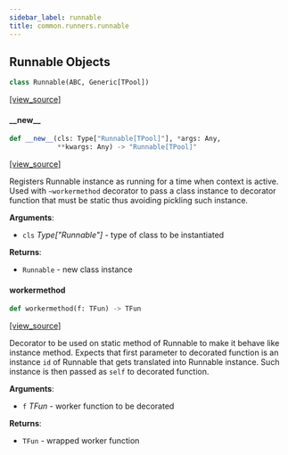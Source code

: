 ```yaml
---
sidebar_label: runnable
title: common.runners.runnable
---
```


## Runnable Objects

```python
class Runnable(ABC, Generic[TPool])
```

[[view_source]](https://github.com/dlt-hub/dlt/blob/30d0f64fb2cdbacc2e88fdb304371650f417e1f0/dlt/common/runners/runnable.py#L13)

#### \_\_new\_\_

```python
def __new__(cls: Type["Runnable[TPool]"], *args: Any,
            **kwargs: Any) -> "Runnable[TPool]"
```

[[view_source]](https://github.com/dlt-hub/dlt/blob/30d0f64fb2cdbacc2e88fdb304371650f417e1f0/dlt/common/runners/runnable.py#L22)

Registers Runnable instance as running for a time when context is active.
Used with `~workermethod` decorator to pass a class instance to decorator function that must be static thus avoiding pickling such instance.

**Arguments**:

- `cls` _Type[&quot;Runnable&quot;]_ - type of class to be instantiated
  

**Returns**:

- `Runnable` - new class instance

#### workermethod

```python
def workermethod(f: TFun) -> TFun
```

[[view_source]](https://github.com/dlt-hub/dlt/blob/30d0f64fb2cdbacc2e88fdb304371650f417e1f0/dlt/common/runners/runnable.py#L41)

Decorator to be used on static method of Runnable to make it behave like instance method.
Expects that first parameter to decorated function is an instance `id` of Runnable that gets translated into Runnable instance.
Such instance is then passed as `self` to decorated function.

**Arguments**:

- `f` _TFun_ - worker function to be decorated
  

**Returns**:

- `TFun` - wrapped worker function

